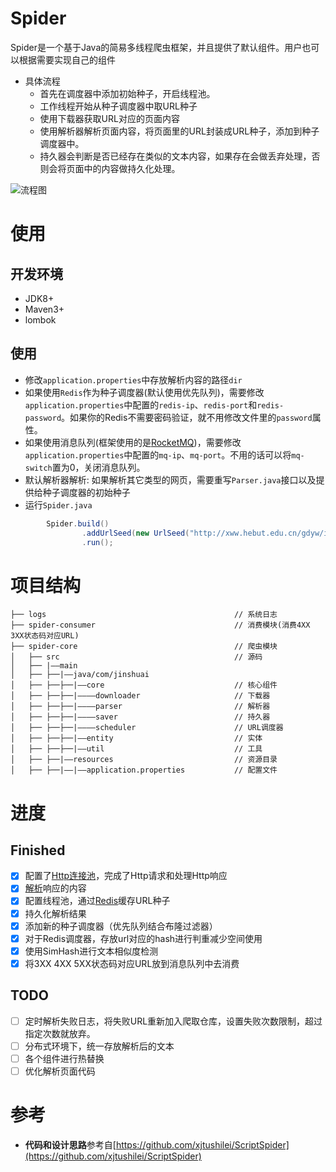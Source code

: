 # Spider

Spider是一个基于Java的简易多线程爬虫框架，并且提供了默认组件。用户也可以根据需要实现自己的组件  
- 具体流程
  - 首先在调度器中添加初始种子，开启线程池。
  - 工作线程开始从种子调度器中取URL种子
  - 使用下载器获取URL对应的页面内容
  - 使用解析器解析页面内容，将页面里的URL封装成URL种子，添加到种子调度器中。
  - 持久器会判断是否已经存在类似的文本内容，如果存在会做丢弃处理，否则会将页面中的内容做持久化处理。
  
![流程图](./spider-flowchart.svg)

# 使用

## 开发环境
- JDK8+
- Maven3+
- lombok

## 使用
- 修改`application.properties`中存放解析内容的路径`dir`
- 如果使用`Redis`作为种子调度器(默认使用优先队列)，需要修改`application.properties`中配置的`redis-ip`、`redis-port`和`redis-password`。如果你的Redis不需要密码验证，就不用修改文件里的`password`属性。
- 如果使用消息队列(框架使用的是[RocketMQ](https://rocketmq.apache.org/))，需要修改`application.properties`中配置的`mq-ip`、`mq-port`。不用的话可以将`mq-switch`置为0，关闭消息队列。
- 默认解析器解析: 如果解析其它类型的网页，需要重写`Parser.java`接口以及提供给种子调度器的初始种子
- 运行`Spider.java`
```Java
        Spider.build()
                .addUrlSeed(new UrlSeed("http://xww.hebut.edu.cn/gdyw/index.htm"))
                .run();
```

# 项目结构

```Shell
├── logs                                          // 系统日志
├── spider-consumer                               // 消费模块(消费4XX 3XX状态码对应URL)
├── spider-core                                   // 爬虫模块
│   ├── src                                       // 源码
│   ├── |——main
│   ├── ├──|——java/com/jinshuai                          
│   ├── ├──├──|——core                             // 核心组件
│   ├── ├──├──|————downloader                     // 下载器
│   ├── ├──├──|————parser                         // 解析器
│   ├── ├──├──|————saver                          // 持久器
│   ├── ├──├──|————scheduler                      // URL调度器
│   ├── ├──├──|——entity                           // 实体
│   ├── ├──├──|——util                             // 工具
│   ├── ├──|——resources                           // 资源目录
│   ├── ├──|——|——application.properties           // 配置文件

```

# 进度
## Finished
- [x] 配置了[Http连接池](https://hc.apache.org/httpcomponents-client-ga/)，完成了Http请求和处理Http响应<br>
- [x] [解析](https://jsoup.org/)响应的内容
- [x] 配置线程池，通过[Redis](https://redis.io/)缓存URL种子
- [x] 持久化解析结果
- [x] 添加新的种子调度器（优先队列结合布隆过滤器）
- [x] 对于Redis调度器，存放url对应的hash进行判重减少空间使用
- [x] 使用SimHash进行文本相似度检测
- [x] 将3XX 4XX 5XX状态码对应URL放到消息队列中去消费

## TODO
- [ ] 定时解析失败日志，将失败URL重新加入爬取仓库，设置失败次数限制，超过指定次数就放弃。
- [ ] 分布式环境下，统一存放解析后的文本
- [ ] 各个组件进行热替换
- [ ] 优化解析页面代码

# 参考
- **代码和设计思路**参考自[https://github.com/xjtushilei/ScriptSpider](https://github.com/xjtushilei/ScriptSpider)
